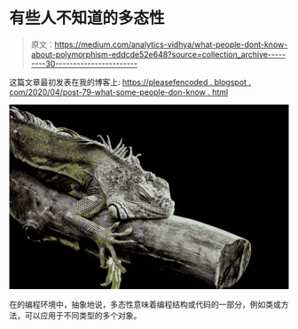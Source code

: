 # 有些人不知道的多态性

> 原文：<https://medium.com/analytics-vidhya/what-people-dont-know-about-polymorphism-eddcde52e648?source=collection_archive---------30----------------------->

这篇文章最初发表在我的博客上:
[https://pleasefencoded . blogspot . com/2020/04/post-79-what-some-people-don-know . html](https://pleasefindencoded.blogspot.com/2020/04/post-79-what-some-people-dont-know.html)

![](img/30773baf6f7ce9dd19f27edf0c4500a0.png)

在的编程环境中，抽象地说，多态性意味着编程结构或代码的一部分，例如类或方法，可以应用于不同类型的多个对象。
